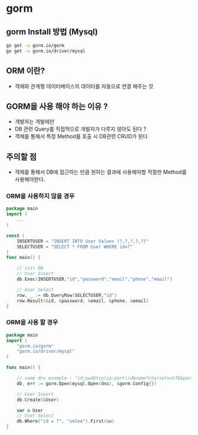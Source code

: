 # gorm
## gorm Install 방법 (Mysql)
```bash
go get -u gorm.io/gorm
go get -u gorm.io/driver/mysql
```

## ORM 이란?   
- 객체와 관계형 데이터베이스의 데이터를 자동으로 연결 해주는 것 

## GORM을 사용 해야 하는 이유 ?
- 개발자는 개발에만   
- DB 관련 Query를 직접적으로 개발자가 다루지 않아도 된다 ?  
- 객체를 통해서 특정 Method를 호출 시 DB관련 CRUD가 된다   

## 주의할 점 
- 객체를 통해서 DB에 접근하는 만큼 원하는 결과에 사용해야할 적절한 Method를 사용해야한다.
### ORM을 사용하지 않을 경우 
```Go
package main
import (
    ... 
)

const (
    INSERTUSER = "INSERT INTO User Values (?,?,?,?,?)"
    SELECTUSER = "SELECT * FROM User WHERE id=?"
)
func main() {

    // init DB
    // User Insert
    db.Exec(INSERTUSER,"id","password","email","phone","email")

    // User Select
    row, _ := db.QueryRow(SELECTUSER,"id")
    row.Result(&id, &password, &email, &phone, &email)
}
```
### ORM을 사용 할 경우
```Go
package main
import (
    "gorm.io/gorm" 
    "gorm.io/driver/mysql"
)

func main() {

    // some dns example : "id:pwd@tcp(ip:port)/dbname?charset=utf8&parseTime=true"
    db, err := gorm.Open(mysql.Open(dns), &gorm.Config{})

    // User Insert
    db.Create(&User)

    var u User
    // User Select
    db.Where("id = ?", "smlee").First(&u)
}
```
